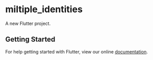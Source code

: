 # miltiple_identities

A new Flutter project.

## Getting Started

For help getting started with Flutter, view our online
[documentation](https://flutter.io/).

